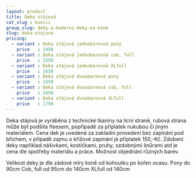 ```yaml
---
layout: product
title: Deka stájová
cat_slug : konici
group_slug: deky-a-bederni-deky-na-kone
slug: deka-stajova
pricing:
  - variant : Deka stájová jednobarevná pony
    price   : 1450
  - variant : Deka stájová jednobarevná cob, full
    price   : 1550
  - variant : Deka stájová jednobarevná XLfull
    price   : 1650
  - variant : Deka stájová dvoubarevná pony
    price   : 1550
  - variant : Deka stájová dvoubarevná cob, full
    price   : 1650
  - variant : Deka stájová dvoubarevná XLfull
    price   : 1750
---
```


Deka stájová je vyráběna z technické tkaniny na lícní straně, rubová strana může být podšitá fleesem, popřípadě za příplatek nukubou či jiným materiálem.
Cena dek je uvedená za zakladní provedení bez zapínání pod břichem, v případě zajmu o křížové zapínání je příplatek 150,-Kč.
Zdobení deky například nášivkami, kostičkami, pruhy, ozdobnými šnůrami atd je cena dle spotřeby materiálu a práce.
Možnost objednání různých barev.

Velikost deky je dle zádové míry koně od kohoutku po kořen ocasu.
Pony do 90cm
Cob, full od 95cm do 140cm
XLfull od 140cm

